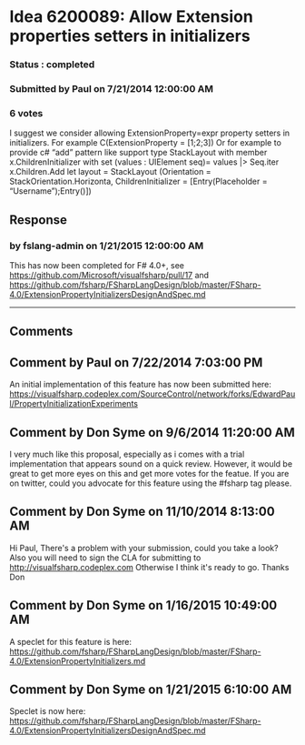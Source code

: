 # Idea 6200089: Allow Extension properties setters in initializers #

### Status : completed

### Submitted by Paul on 7/21/2014 12:00:00 AM

### 6 votes

I suggest we consider allowing ExtensionProperty=expr property setters in initializers.
For example
C(ExtensionProperty = [1;2;3])
Or for example to provide c# “add” pattern like support
type StackLayout with
member x.ChildrenInitializer with set (values : UIElement seq)=
values |> Seq.iter x.Children.Add
let layout = StackLayout (Orientation = StackOrientation.Horizonta,
ChildrenInitializer = [Entry(Placeholder = “Username”);Entry()])



## Response 
### by fslang-admin on 1/21/2015 12:00:00 AM

This has now been completed for F# 4.0+, see https://github.com/Microsoft/visualfsharp/pull/17 and https://github.com/fsharp/FSharpLangDesign/blob/master/FSharp-4.0/ExtensionPropertyInitializersDesignAndSpec.md

------------------------
## Comments


## Comment by Paul on 7/22/2014 7:03:00 PM
An initial implementation of this feature has now been submitted here:
https://visualfsharp.codeplex.com/SourceControl/network/forks/EdwardPaul/PropertyInitializationExperiments


## Comment by Don Syme on 9/6/2014 11:20:00 AM
I very much like this proposal, especially as i comes with a trial implementation that appears sound on a quick review.
However, it would be great to get more eyes on this and get more votes for the featue. If you are on twitter, could you advocate for this feature using the #fsharp tag please.


## Comment by Don Syme on 11/10/2014 8:13:00 AM
Hi Paul,
There's a problem with your submission, could you take a look? Also you will need to sign the CLA for submitting to http://visualfsharp.codeplex.com
Otherwise I think it's ready to go.
Thanks
Don


## Comment by Don Syme on 1/16/2015 10:49:00 AM
A speclet for this feature is here: https://github.com/fsharp/FSharpLangDesign/blob/master/FSharp-4.0/ExtensionPropertyInitializers.md


## Comment by Don Syme on 1/21/2015 6:10:00 AM
Speclet is now here: https://github.com/fsharp/FSharpLangDesign/blob/master/FSharp-4.0/ExtensionPropertyInitializersDesignAndSpec.md

